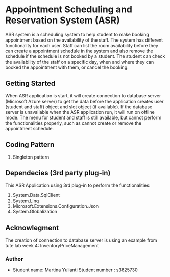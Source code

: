 # Appointment Scheduling and Reservation System (ASR)
ASR system is a scheduling system to help student to make booking appointment based on the availability of the staff. The system has different functionality for each user. Staff can list the room availability before they can create a appointment schedule in the system and also remove the schedule if the schedule is not booked by a student. The student can check the availability of the staff on a specific day, when and where they can booked the appointment with them, or cancel the booking.

## Getting Started
When ASR application is start, it will create connection to database server (Microsoft Azure server) to get the data before the application creates user (student and staff) object and slot object (if available). If the database server is unavailable when the ASR application run, it will run on offline mode. The menu for student and staff is still available, but cannot perform the functionalities properly, such as cannot create or remove the appointment schedule.  

## Coding Pattern
1. Singleton pattern


## Dependecies (3rd party plug-in)
This ASR Application using 3rd plug-in to perform the functionalities:
1. System.Data.SqlClient
2. System.Linq
3. Microsoft.Extensions.Configuration.Json
4. System.Globalization

## Acknowlegment
The creation of connection to database server is using an example from tute lab week 4: InventoryPriceManagement

### Author
- Student name: Martina Yulianti
  Student number : s3625730
  


